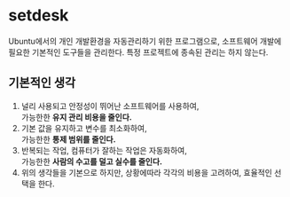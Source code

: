 # setdesk

Ubuntu에서의 개인 개발환경을 자동관리하기 위한 프로그램으로, 소프트웨어 개발에 필요한 기본적인 도구들을 관리한다. 특정 프로젝트에 종속된 관리는 하지 않는다.

## 기본적인 생각

1. 널리 사용되고 안정성이 뛰어난 소프트웨어를 사용하여,  
   가능한한 **유지 관리 비용을 줄인다.**
2. 기본 값을 유지하고 변수를 최소화하여,  
   가능한한 **통제 범위를 줄인다.**
3. 반복되는 작업, 컴퓨터가 잘하는 작업은 자동화하여,  
   가능한한 **사람의 수고를 덜고 실수를 줄인다.**
4. 위의 생각들을 기본으로 하지만, 상황에따라 각각의 비용을 고려하여, 효율적인 선택을 한다.
